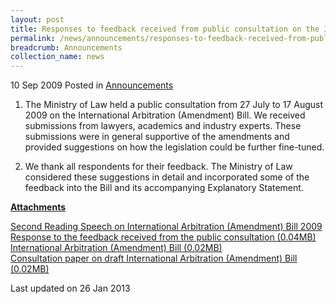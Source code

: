 ```yaml
---
layout: post
title: Responses to feedback received from public consultation on the International Arbitration (Amendment) Bill
permalink: /news/announcements/responses-to-feedback-received-from-public-consultation-on-the-international-arbitration-amendment
breadcrumb: Announcements
collection_name: news
---
```


10 Sep 2009 Posted in [Announcements](/news/announcements)

1. The Ministry of Law held a public consultation from 27 July to 17 August 2009 on the International Arbitration (Amendment) Bill. We received submissions from lawyers, academics and industry experts. These submissions were in general supportive of the amendments and provided suggestions on how the legislation could be further fine-tuned.


2. We thank all respondents for their feedback. The Ministry of Law considered these suggestions in detail and incorporated some of the feedback into the Bill and its accompanying Explanatory Statement.

**<u>Attachments</u>**

[Second Reading Speech on International Arbitration (Amendment) Bill 2009](/news/parliamentary-speeches/second-reading-speech-by-law-minister-k-shanmugam-on-the-international-arbitration-amendment-bill)  
[Response to the feedback received from the public consultation (0.04MB)](/news/announcements/2009/09/linkclick1e3a.pdf)  
[International Arbitration (Amendment) Bill (0.02MB)](/news/announcements/2009/09/linkclick83db.pdf)  
[Consultation paper on draft International Arbitration (Amendment) Bill (0.02MB)](/news/announcements/2009/09/linkclick967e.pdf)  


<p class="right-side-updated">Last updated on 26 Jan 2013</p>
